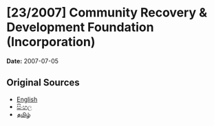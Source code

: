 # [23/2007] Community Recovery & Development Foundation (Incorporation)

**Date:** 2007-07-05

## Original Sources

- [English](https://documents.gov.lk/view/acts/2007/7/23-2007_E.pdf)
- [සිංහල](https://documents.gov.lk/view/acts/2007/7/23-2007_S.pdf)
- [தமிழ்](https://documents.gov.lk/view/acts/2007/7/23-2007_T.pdf)
